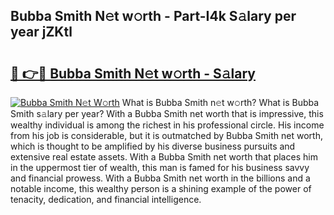 ## Bubba Smith N𝚎t w𝚘rth - Part-I4k S𝚊lary per year jZKtl

# <h2><a href="http://gc0bwz.nevu.top/?p=Bubba+Smith">🔗 👉🔴 Bubba Smith N𝚎t w𝚘rth - S𝚊lary</a></h2>

[![Bubba Smith N𝚎t W𝚘rth](https://i.imgur.com/Oavwk0R.jpeg)](http://gc0bwz.nevu.top/?p=Bubba+Smith)
What is Bubba Smith n𝚎t w𝚘rth? What is Bubba Smith s𝚊lary per year?
With a Bubba Smith net worth that is impressive, this wealthy individual is among the richest in his professional circle. His income from his job is considerable, but it is outmatched by Bubba Smith net worth, which is thought to be amplified by his diverse business pursuits and extensive real estate assets. With a Bubba Smith net worth that places him in the uppermost tier of wealth, this man is famed for his business savvy and financial prowess. With a Bubba Smith net worth in the billions and a notable income, this wealthy person is a shining example of the power of tenacity, dedication, and financial intelligence.
